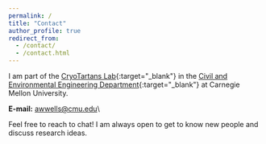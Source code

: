 ```yaml
---
permalink: /
title: "Contact"
author_profile: true
redirect_from: 
  - /contact/
  - /contact.html
---
```


I am part of the [CryoTartans Lab](https://www.cmu.edu/cee/cryotartans/index.html){:target="_blank"} in the [Civil and Environmental Engineering Department](https://cee.engineering.cmu.edu/){:target="_blank"} at Carnegie Mellon University.

**E-mail:** [awwells@cmu.edu](mailto:awwells@cmu.ed)\

Feel free to reach to chat! I am always open to get to know new people and discuss research ideas.
